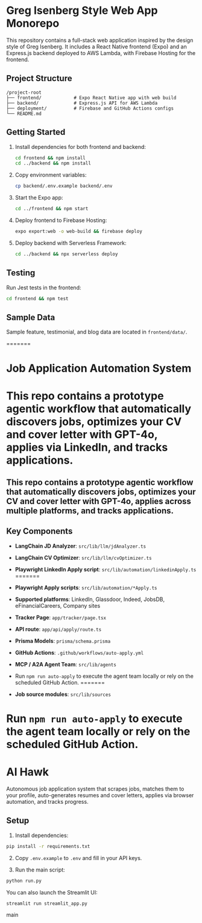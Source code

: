 # Greg Isenberg Style Web App Monorepo

This repository contains a full-stack web application inspired by the design style of Greg Isenberg. It includes a React Native frontend (Expo) and an Express.js backend deployed to AWS Lambda, with Firebase Hosting for the frontend.

## Project Structure

```
/project-root
├── frontend/            # Expo React Native app with web build
├── backend/             # Express.js API for AWS Lambda
├── deployment/          # Firebase and GitHub Actions configs
└── README.md
```

## Getting Started

1. Install dependencies for both frontend and backend:
   ```bash
   cd frontend && npm install
   cd ../backend && npm install
   ```
2. Copy environment variables:
   ```bash
   cp backend/.env.example backend/.env
   ```
3. Start the Expo app:
   ```bash
   cd ../frontend && npm start
   ```
4. Deploy frontend to Firebase Hosting:
   ```bash
   expo export:web -o web-build && firebase deploy
   ```
5. Deploy backend with Serverless Framework:
   ```bash
   cd ../backend && npx serverless deploy
   ```

## Testing

Run Jest tests in the frontend:

```bash
cd frontend && npm test
```

## Sample Data

Sample feature, testimonial, and blog data are located in `frontend/data/`.

=======
# Job Application Automation System

This repo contains a prototype agentic workflow that automatically discovers jobs, optimizes your CV and cover letter with GPT-4o, applies via LinkedIn, and tracks applications.
=======
## This repo contains a prototype agentic workflow that automatically discovers jobs, optimizes your CV and cover letter with GPT-4o, applies across multiple platforms, and tracks applications.


## Key Components

- **LangChain JD Analyzer**: `src/lib/llm/jdAnalyzer.ts`
- **LangChain CV Optimizer**: `src/lib/llm/cvOptimizer.ts`

- **Playwright LinkedIn Apply script**: `src/lib/automation/linkedinApply.ts`
=======
- **Playwright Apply scripts**: `src/lib/automation/*Apply.ts`
- **Supported platforms**: LinkedIn, Glassdoor, Indeed, JobsDB, eFinancialCareers, Company sites

- **Tracker Page**: `app/tracker/page.tsx`
- **API route**: `app/api/apply/route.ts`
- **Prisma Models**: `prisma/schema.prisma`
- **GitHub Actions**: `.github/workflows/auto-apply.yml`
- **MCP / A2A Agent Team**: `src/lib/agents`
- Run `npm run auto-apply` to execute the agent team locally or rely on the scheduled GitHub Action.
=======
- **Job source modules**: `src/lib/sources`

Run `npm run auto-apply` to execute the agent team locally or rely on the scheduled GitHub Action.
=======
# AI Hawk

Autonomous job application system that scrapes jobs, matches them to your profile, auto-generates resumes and cover letters, applies via browser automation, and tracks progress.

## Setup

1. Install dependencies:
```bash
pip install -r requirements.txt
```

2. Copy `.env.example` to `.env` and fill in your API keys.

3. Run the main script:
```bash
python run.py
```

You can also launch the Streamlit UI:
```bash
streamlit run streamlit_app.py
```
main
